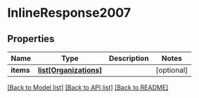 # InlineResponse2007

## Properties
Name | Type | Description | Notes
------------ | ------------- | ------------- | -------------
**items** | [**list[Organizations]**](Organizations.md) |  | [optional] 

[[Back to Model list]](../README.md#documentation-for-models) [[Back to API list]](../README.md#documentation-for-api-endpoints) [[Back to README]](../README.md)

